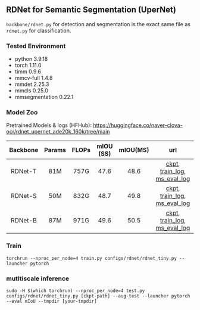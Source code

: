 ## RDNet for Semantic Segmentation (UperNet)
`backbone/rdnet.py` for detection and segmentation is the exact same file as `rdnet.py` for classification.

### Tested Environment
- python 3.9.18
- torch 1.11.0
- timm 0.9.6
- mmcv-full 1.4.8
- mmdet 2.25.3
- mmcls 0.25.0
- mmsegmentation 0.22.1

### Model Zoo

Pretrained Models & logs (HFHub): https://huggingface.co/naver-clova-ocr/rdnet_upernet_ade20k_160k/tree/main

| Backbone | Params | FLOPs | mIOU (SS) | mIOU(MS) |                                                                                                                                                                              url                                                                                                                                                                               |
|:--------:|:------:|:-----:|:---------:|:--------:|:--------------------------------------------------------------------------------------------------------------------------------------------------------------------------------------------------------------------------------------------------------------------------------------------------------------------------------------------------------------:|
| RDNet-T  |  81M   | 757G  |   47.6    |   48.6   |  [ckpt](https://huggingface.co/naver-ai/rdnet_upernet_ade20k_160k/blob/main/rdnet_tiny/iter_160000.pth), [train_log](https://huggingface.co/naver-ai/rdnet_upernet_ade20k_160k/raw/main/rdnet_tiny/20240305_184355.log), [ms_eval_log](https://huggingface.co/naver-ai/rdnet_upernet_ade20k_160k/blob/main/rdnet_tiny/eval_multi_scale_20240306_172501.json)   |
| RDNet-S  |  50M   | 832G  |   48.7    |   49.8   | [ckpt](https://huggingface.co/naver-ai/rdnet_upernet_ade20k_160k/blob/main/rdnet_small/iter_160000.pth), [train_log](https://huggingface.co/naver-ai/rdnet_upernet_ade20k_160k/raw/main/rdnet_small/20240304_055221.log), [ms_eval_log](https://huggingface.co/naver-ai/rdnet_upernet_ade20k_160k/blob/main/rdnet_small/eval_multi_scale_20240305_094952.json) |
| RDNet-B  |  87M   | 971G  |   49.6    |   50.5   |  [ckpt](https://huggingface.co/naver-ai/rdnet_upernet_ade20k_160k/blob/main/rdnet_base/iter_160000.pth), [train_log](https://huggingface.co/naver-ai/rdnet_upernet_ade20k_160k/raw/main/rdnet_base/20240304_092357.log), [ms_eval_log](https://huggingface.co/naver-ai/rdnet_upernet_ade20k_160k/blob/main/rdnet_base/eval_multi_scale_20240305_172057.json)   |

### Train
```
torchrun --nproc_per_node=4 train.py configs/rdnet/rdnet_tiny.py --launcher pytorch
```

### mutltiscale inference
```
sudo -H $(which torchrun) --nproc_per_node=4 test.py configs/rdnet/rdnet_tiny.py [ckpt-path] --aug-test --launcher pytorch --eval mIoU --tmpdir [your-tmpdir]
```